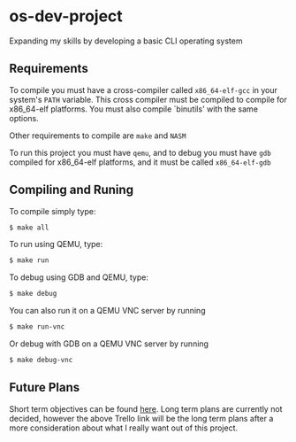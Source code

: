 # os-dev-project
Expanding my skills by developing a basic CLI operating system

Requirements
----
To compile you must have a cross-compiler called `x86_64-elf-gcc` in your system's `PATH` variable. This cross compiler must be compiled to compile for x86_64-elf platforms. You must also compile `binutils' with the same options.

Other requirements to compile are `make` and `NASM`

To run this project you must have `qemu`, and to debug you must have `gdb` compiled for x86_64-elf platforms, and it must be called `x86_64-elf-gdb`

Compiling and Runing
----
To compile simply type:
```bash
$ make all
```
To run using QEMU, type:
```bash
$ make run
```
To debug using GDB and QEMU, type:
```bash
$ make debug
```
You can also run it on a QEMU VNC server by running
```bash
$ make run-vnc
```
Or debug with GDB on a QEMU VNC server by running
```bash
$ make debug-vnc
```

Future Plans
----
Short term objectives can be found [here](https://trello.com/b/iBwjiLt0/).
Long term plans are currently not decided, however the above Trello link will be the long term plans after a more consideration about what I really want out of this project.

